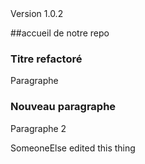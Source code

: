 <html>Version 1.0.2</html>

##accueil de notre repo

### Titre refactoré
Paragraphe

### Nouveau paragraphe
Paragraphe 2

SomeoneElse edited this thing